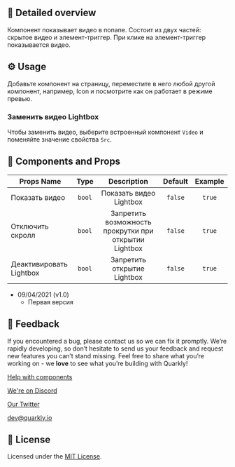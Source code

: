 ## 📖 Detailed overview

Компонент показывает видео в попапе. Состоит из двух частей: скрытое видео и элемент-триггер. При клике на элемент-триггер показывается видео. 

## ⚙️ Usage

Добавьте компонент на страницу, переместите в него любой другой компонент, например, Icon и посмотрите как он работает в режиме превью.

### Заменить видео Lightbox

Чтобы заменить видео, выберите встроенный компонент `Video` и поменяйте значение свойства `Src`.

## 🧩 Components and Props

| Props Name              |  Type  |                      Description                      | Default | Example |
| ----------------------- | :----: | :---------------------------------------------------: | :-----: | :-----: |
| Показать видео          | `bool` |                Показать видео Lightbox                | `false` | `true`  |
| Отключить скролл        | `bool` | Запретить возможность прокрутки при открытии Lightbox | `false` | `true`  |
| Деактивировать Lightbox | `bool` |              Запретить открытие Lightbox              | `false` | `true`  |

- 09/04/2021 (v1.0)
  - Первая версия

## 📮 Feedback

If you encountered a bug, please contact us so we can fix it promptly. We’re rapidly developing, so don’t hesitate to send us your feedback and request new features you can’t stand missing. Feel free to share what you’re working on - we **love** to see what you’re building with Quarkly!

[Help with components](https://feedback.quarkly.io/communities/1-quarkly-forum/categories/7-components/topics)

[We're on Discord](https://discord.gg/SuF9vCMJGW)

[Our Twitter](https://twitter.com/quarklyapp)

[dev@quarkly.io](mailto:dev@quarkly.io)

## 📝 License

Licensed under the [MIT License](./LICENSE).
